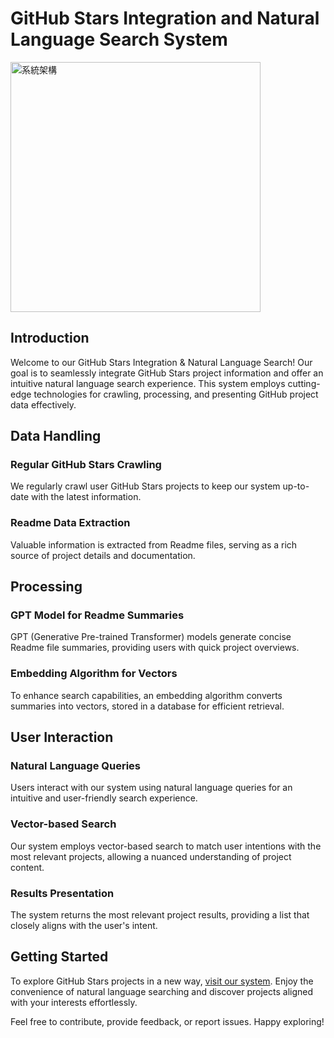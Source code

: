 # GitHub Stars Integration and Natural Language Search System

<img src="https://i.imgur.com/ieS5IpB.png" alt="系統架構" style="width:400px;"/>

## Introduction

Welcome to our GitHub Stars Integration & Natural Language Search! Our goal is to seamlessly integrate GitHub Stars project information and offer an intuitive natural language search experience. This system employs cutting-edge technologies for crawling, processing, and presenting GitHub project data effectively.

## Data Handling

### Regular GitHub Stars Crawling

We regularly crawl user GitHub Stars projects to keep our system up-to-date with the latest information.

### Readme Data Extraction

Valuable information is extracted from Readme files, serving as a rich source of project details and documentation.

## Processing

### GPT Model for Readme Summaries

GPT (Generative Pre-trained Transformer) models generate concise Readme file summaries, providing users with quick project overviews.

### Embedding Algorithm for Vectors

To enhance search capabilities, an embedding algorithm converts summaries into vectors, stored in a database for efficient retrieval.

## User Interaction

### Natural Language Queries

Users interact with our system using natural language queries for an intuitive and user-friendly search experience.

### Vector-based Search

Our system employs vector-based search to match user intentions with the most relevant projects, allowing a nuanced understanding of project content.

### Results Presentation

The system returns the most relevant project results, providing a list that closely aligns with the user's intent.

## Getting Started

To explore GitHub Stars projects in a new way, [visit our system](#). Enjoy the convenience of natural language searching and discover projects aligned with your interests effortlessly.

Feel free to contribute, provide feedback, or report issues. Happy exploring!
